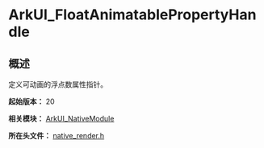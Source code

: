 # ArkUI_FloatAnimatablePropertyHandle
<!--Kit: ArkUI-->
<!--Subsystem: ArkUI-->
<!--Owner: @xiang-shouxing-->
<!--Designer: @xiang-shouxing-->
<!--Tester: @sally__-->
<!--Adviser: @HelloCrease-->

## 概述

定义可动画的浮点数属性指针。

**起始版本：** 20

**相关模块：** [ArkUI_NativeModule](capi-arkui-nativemodule.md)

**所在头文件：** [native_render.h](capi-native-render-h.md)

